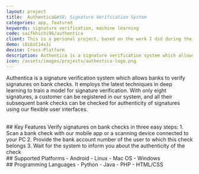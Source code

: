 ```yaml
---
layout: project
title:  Authentica&#58; Signature Verification System
categories: app, featured
keywords: signature verification, machine learning
code: saifkhichi96/authentica
client: This is a personal project, based on the work I did during the final-year project of my <a href="/resume/bese/">undergraduate studies</a> at NUST.
demo: i8i6sC14x1c
device: Cross-Platform
description: Authentica is a signature verification system which allows banks to verify signatures on bank checks.
icon: /assets/images/projects/authentica-logo.png
---
```


Authentica is a signature verification system which allows banks to verify signatures on bank checks. It employs the latest techniques in deep learning to train a model for signature verification. With only eight signatures, a customer can be registered in our system, and all their subsequent bank checks can be checked for authenticity of signatures using our flexible user interfaces.

<br>
## Key Features
Verify signatures on bank checks in three easy steps:
1. Scan a bank check with our mobile app or a scanning device connected to your PC
2. Provide the bank account number of the user to which this check belongs
3. Wait for the system to inform you about the authenticity of the check

<br>
## Supported Platforms
- Android
- Linux
- Mac OS
- Windows

<br>
## Programming Languages
- Python
- Java
- PHP
- HTML/CSS
